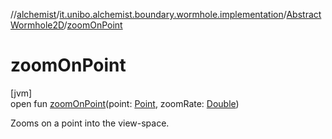 //[alchemist](../../../index.md)/[it.unibo.alchemist.boundary.wormhole.implementation](../index.md)/[AbstractWormhole2D](index.md)/[zoomOnPoint](zoom-on-point.md)

# zoomOnPoint

[jvm]\
open fun [zoomOnPoint](zoom-on-point.md)(point: [Point](https://docs.oracle.com/javase/8/docs/api/java/awt/Point.html), zoomRate: [Double](https://kotlinlang.org/api/latest/jvm/stdlib/kotlin/-double/index.html))

Zooms on a point into the view-space.
